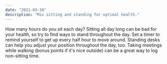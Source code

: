 ```yaml
---
date: "2021-03-30"
description: "Mix sitting and standing for optimal health."
---
```


How many hours do you sit each day? Sitting all day long can be bad for your health, so try to find ways to stand throughout the day. Set a timer to remind yourself to get up every half hour to move around. Standing desks can help you adjust your position throughout the day, too. Taking meetings while walking (bonus points if it's nice outside) can be a great way to log non-sitting time. 